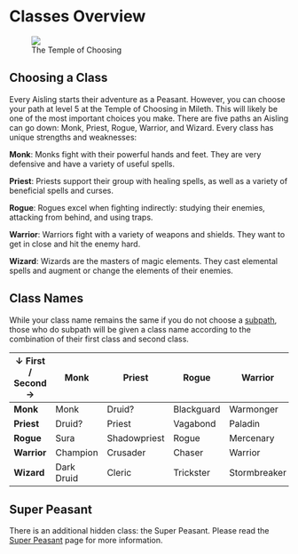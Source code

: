 # Classes Overview

<figure>
  <img src="../../images/toc.jpg"/>
  <figcaption>The Temple of Choosing</figcaption>
</figure>

## Choosing a Class

Every Aisling starts their adventure as a Peasant. However, you can choose your path at level 5 at the Temple of Choosing in Mileth. This will likely be one of the most important choices you make. There are five paths an Aisling can go down: Monk, Priest, Rogue, Warrior, and Wizard. Every class has unique strengths and weaknesses:

**Monk**: Monks fight with their powerful hands and feet. They are very defensive and have a variety of useful spells.

**Priest**: Priests support their group with healing spells, as well as a variety of beneficial spells and curses.

**Rogue**: Rogues excel when fighting indirectly: studying their enemies, attacking from behind, and using traps.

**Warrior**: Warriors fight with a variety of weapons and shields. They want to get in close and hit the enemy hard.

**Wizard**: Wizards are the masters of magic elements. They cast elemental spells and augment or change the elements of their enemies.

## Class Names

While your class name remains the same if you do not choose a [subpath](../subbing), those who do subpath will be given a class name according to the combination of their first class and second class.

| ↓ First / Second → | **Monk** | **Priest** | **Rogue** | **Warrior** | **Wizard** |
| - | - | - | - | - | - |
| **Monk** | Monk | Druid? | Blackguard | Warmonger | Geomancer |
| **Priest** | Druid? | Priest | Vagabond | Paladin | Scholar |
| **Rogue** | Sura | Shadowpriest | Rogue | Mercenary | Shadowmage |
| **Warrior** | Champion | Crusader | Chaser | Warrior | Swordmage |
| **Wizard** | Dark Druid | Cleric | Trickster | Stormbreaker | Wizard |

## Super Peasant

There is an additional hidden class: the Super Peasant. Please read the [Super Peasant](../super_peasant) page for more information.

